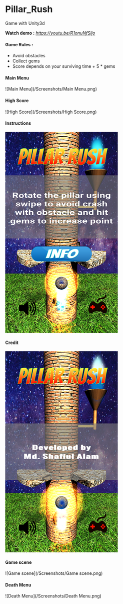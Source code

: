 # Pillar_Rush
Game with Unity3d

**Watch demo :** *https://youtu.be/R1onuNfSljo*

#### Game Rules :

* Avoid obstacles
* Collect gems
* Score depends on your surviving time + 5 * gems


#### Main Menu

![Main Menu](/Screenshots/Main Menu.png)

#### High Score

![High Score](/Screenshots/High Score.png)

#### Instructions

![Instructions](/Screenshots/Instructions.png)

#### Credit

![Credit](/Screenshots/Credit.png)

#### Game scene

![Game scene](/Screenshots/Game scene.png)

#### Death Menu

![Death Menu](/Screenshots/Death Menu.png)
